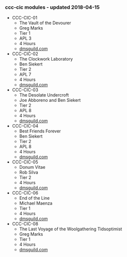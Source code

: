 ### ccc-cic modules - updated 2018-04-15
* CCC-CIC-01
  * The Vault of the Devourer
  * Greg Marks
  * Tier 1
  * APL 3
  * 4 Hours
  * [dmsguild.com](http://www.dmsguild.com/product/199826/CCCCIC01-The-Vault-of-the-Devourer)
* CCC-CIC-02
  * The Clockwork Laboratory
  * Ben Siekert
  * Tier 2
  * APL 7
  * 4 Hours
  * [dmsguild.com](http://www.dmsguild.com/product/207980/CCCCIC02-The-Clockwork-Laboratory)
* CCC-CIC-03
  * The Desolate Undercroft
  * Joe Abboreno and Ben Siekert
  * Tier 2
  * APL 8
  * 4 Hours
  * [dmsguild.com](http://www.dmsguild.com/product/207993/CCCCIC03-The-Desolate-Undercroft)
* CCC-CIC-04
  * Best Friends Forever
  * Ben Siekert
  * Tier 2
  * APL 8
  * 4 Hours
  * [dmsguild.com](http://www.dmsguild.com/product/216389/CCCCIC04-Best-Friends-Forever)
* CCC-CIC-05
  * Donum Vitae
  * Rob Silva
  * Tier 2
  * 4 Hours
  * [dmsguild.com](http://www.dmsguild.com/product/238300/CCCCIC05-Donum-Vitae)
* CCC-CIC-06
  * End of the Line
  * Michael Maenza
  * Tier 1
  * 4 Hours
  * [dmsguild.com](http://www.dmsguild.com/product/238181/CCCCIC06-End-of-the-Line)
* CCC-CIC-08
  * The Last Voyage of the Woolgathering Tidsoptimist
  * Greg Marks
  * Tier 1
  * 4 Hours
  * [dmsguild.com](http://www.dmsguild.com/product/238289/CCCCIC08-The-Last-Voyage-of-the-Woolgathering-Tidsoptimist)
